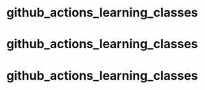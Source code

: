 # github_actions_learning_classes
# github_actions_learning_classes
# github_actions_learning_classes
